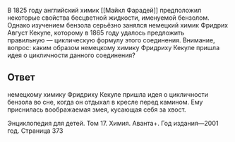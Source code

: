 В 1825 году английский химик [[Майкл Фарадей]] предположил некоторые свойства бесцветной жидкости, именуемой бензолом. Однако изучением бензола серьёзно занялся немецкий химик Фридрих Август Кекуле, которому в 1865 году удалось предложить правильную — циклическую формулу этого соединения. Внимание, вопрос: каким образом немецкому химику Фридриху Кекуле пришла идея о цикличности данного соединения?
## Ответ
немецкому химику Фридриху Кекуле пришла идея о цикличности бензола во сне, когда он отдыхал в кресле перед камином. Ему приснилась воображаемая змея, кусающая себя за хвост.

Энциклопедия для детей. Том 17. Химия. Аванта+. Год издания—2001 год. Страница 373